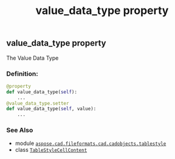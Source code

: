 ﻿---
title: value_data_type property
second_title: Aspose.CAD for Python via .NET API References
description: 
type: docs
weight: 270
url: /python-net/aspose.cad.fileformats.cad.cadobjects.tablestyle/tablestylecellcontent/value_data_type/
is_root: false
---

## value_data_type property


The Value Data Type
### Definition:
```python
@property
def value_data_type(self):
    ...
@value_data_type.setter
def value_data_type(self, value):
    ...
```

### See Also
* module [`aspose.cad.fileformats.cad.cadobjects.tablestyle`](../../)
* class [`TableStyleCellContent`](/cad/python-net/aspose.cad.fileformats.cad.cadobjects.tablestyle/tablestylecellcontent)
